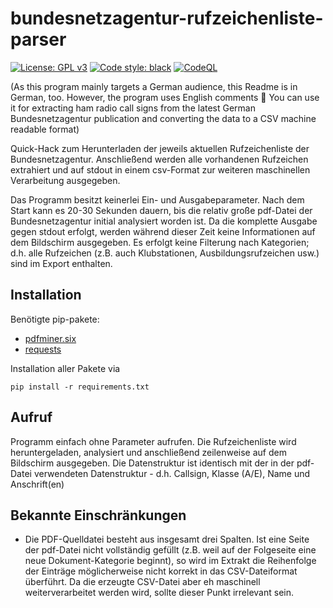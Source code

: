 # bundesnetzagentur-rufzeichenliste-parser

[![License: GPL v3](https://img.shields.io/badge/License-GPLv3-blue.svg)](https://www.gnu.org/licenses/gpl-3.0) [![Code style: black](https://img.shields.io/badge/code%20style-black-000000.svg)](https://github.com/psf/black) [![CodeQL](https://github.com/joergschultzelutter/bundesnetzagentur-rufzeichenliste-parser/actions/workflows/codeql.yml/badge.svg)](https://github.com/joergschultzelutter/bundesnetzagentur-rufzeichenliste-parser/actions/workflows/codeql.yml)

(As this program mainly targets a German audience, this Readme is in German, too. However, the program uses English comments 🙂 You can use it for extracting ham radio call signs from the latest German Bundesnetzagentur publication and converting the data to a CSV machine readable format)

Quick-Hack zum Herunterladen der jeweils aktuellen Rufzeichenliste der Bundesnetzagentur. Anschließend werden alle vorhandenen Rufzeichen extrahiert und auf stdout in einem csv-Format zur weiteren maschinellen Verarbeitung ausgegeben. 

Das Programm besitzt keinerlei Ein- und Ausgabeparameter. Nach dem Start kann es 20-30 Sekunden dauern, bis die relativ große pdf-Datei der Bundesnetzagentur initial analysiert worden ist. Da die komplette Ausgabe gegen stdout erfolgt, werden während dieser Zeit keine Informationen auf dem Bildschirm ausgegeben. Es erfolgt keine Filterung nach Kategorien; d.h. alle Rufzeichen (z.B. auch Klubstationen, Ausbildungsrufzeichen usw.) sind im Export enthalten.

## Installation

Benötigte pip-pakete:

- [pdfminer.six](https://github.com/pdfminer/pdfminer.six)
- [requests](https://github.com/psf/requests)

Installation aller Pakete via

    pip install -r requirements.txt

## Aufruf

Programm einfach ohne Parameter aufrufen. Die Rufzeichenliste wird heruntergeladen, analysiert und anschließend zeilenweise auf dem Bildschirm ausgegeben. Die Datenstruktur ist identisch mit der in der pdf-Datei verwendeten Datenstruktur - d.h. Callsign, Klasse (A/E), Name und Anschrift(en)

## Bekannte Einschränkungen

- Die PDF-Quelldatei besteht aus insgesamt drei Spalten. Ist eine Seite der pdf-Datei nicht vollständig gefüllt (z.B. weil auf der Folgeseite eine neue Dokument-Kategorie beginnt), so wird im Extrakt die Reihenfolge der Einträge möglicherweise nicht korrekt in das CSV-Dateiformat überführt. Da die erzeugte CSV-Datei aber eh maschinell weiterverarbeitet werden wird, sollte dieser Punkt irrelevant sein.
